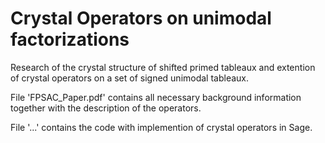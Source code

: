 # Crystal Operators on unimodal factorizations

Research of the crystal structure of shifted primed tableaux and extention of crystal operators on a set of signed unimodal tableaux.

File 'FPSAC_Paper.pdf' contains all necessary background information together with the description of the operators.

File '...' contains the code with implemention of crystal operators in Sage.

